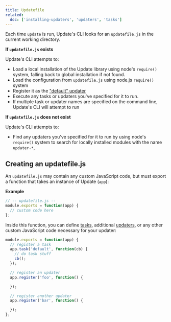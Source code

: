```yaml
---
title: Updatefile
related:
  doc: ['installing-updaters', 'updaters', 'tasks']
---
```


Each time `update` is run, Update's CLI looks for an `updatefile.js` in the current working directory. 

**If `updatefile.js` exists**

Update's CLI attempts to:

* Load a local installation of the Update library using node's `require()` system, falling back to global installation if not found. 
* Load the configuration from `updatefile.js` using node.js `require()` system 
* Register it as the ["default" updater](updaters.md#default-updater) 
* Execute any tasks or updaters you've specified for it to run.
* If multiple task or updater names are specified on the command line, Update's CLI will attempt to run 

**If `updatefile.js` does not exist**

Update's CLI attempts to:

* Find any updaters you've specified for it to run by using node's `require()` system to search for locally installed modules with the name `updater-*`,


## Creating an updatefile.js

An `updatefile.js` may contain any custom JavaScript code, but must export a function that takes an instance of Update (`app`):

**Example**

```js
// -- updatefile.js --
module.exports = function(app) {
  // custom code here
};
```

Inside this function, you can define [tasks](tasks.md), additional [updaters](updaters.md), or any other custom JavaScript code necessary for your updater:

```js
module.exports = function(app) {
  // register a task
  app.task('default', function(cb) {
    // do task stuff
    cb();
  });

  // register an updater
  app.register('foo', function() {

  });

  // register another updater
  app.register('bar', function() {

  });
};
```
